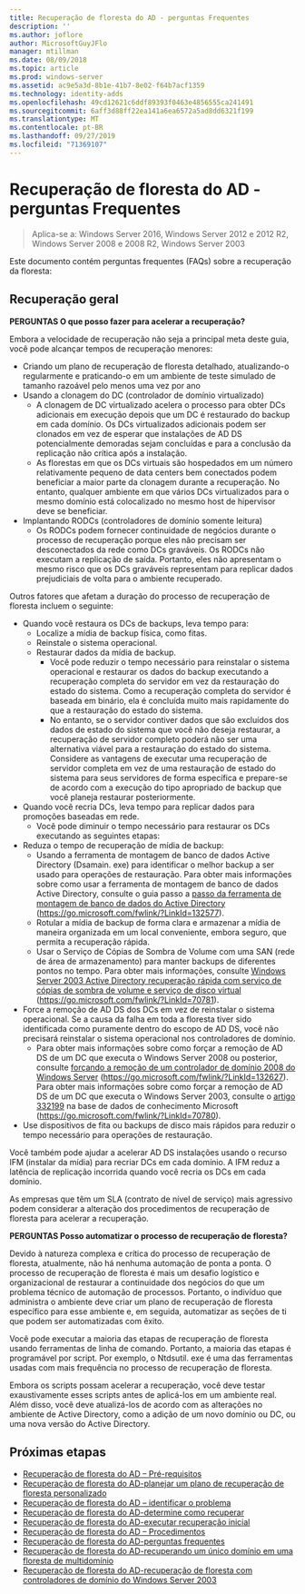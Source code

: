 ```yaml
---
title: Recuperação de floresta do AD - perguntas Frequentes
description: ''
ms.author: joflore
author: MicrosoftGuyJFlo
manager: mtillman
ms.date: 08/09/2018
ms.topic: article
ms.prod: windows-server
ms.assetid: ac9e5a3d-8b1e-41b7-8e02-f64b7acf1359
ms.technology: identity-adds
ms.openlocfilehash: 49cd12621c6ddf89393f0463e4856555ca241491
ms.sourcegitcommit: 6aff3d88ff22ea141a6ea6572a5ad8dd6321f199
ms.translationtype: MT
ms.contentlocale: pt-BR
ms.lasthandoff: 09/27/2019
ms.locfileid: "71369107"
---
```

# <a name="ad-forest-recovery---faq"></a>Recuperação de floresta do AD - perguntas Frequentes

>Aplica-se a: Windows Server 2016, Windows Server 2012 e 2012 R2, Windows Server 2008 e 2008 R2, Windows Server 2003

Este documento contém perguntas frequentes (FAQs) sobre a recuperação da floresta:  

## <a name="general-recovery"></a>Recuperação geral

**PERGUNTAS O que posso fazer para acelerar a recuperação?**

Embora a velocidade de recuperação não seja a principal meta deste guia, você pode alcançar tempos de recuperação menores:  
  
- Criando um plano de recuperação de floresta detalhado, atualizando-o regularmente e praticando-o em um ambiente de teste simulado de tamanho razoável pelo menos uma vez por ano  
- Usando a clonagem do DC (controlador de domínio virtualizado)  
   - A clonagem de DC virtualizado acelera o processo para obter DCs adicionais em execução depois que um DC é restaurado do backup em cada domínio. Os DCs virtualizados adicionais podem ser clonados em vez de esperar que instalações de AD DS potencialmente demoradas sejam concluídas e para a conclusão da replicação não crítica após a instalação.  
   - As florestas em que os DCs virtuais são hospedados em um número relativamente pequeno de data centers bem conectados podem beneficiar a maior parte da clonagem durante a recuperação. No entanto, qualquer ambiente em que vários DCs virtualizados para o mesmo domínio está colocalizado no mesmo host de hipervisor deve se beneficiar.  
- Implantando RODCs (controladores de domínio somente leitura)  
   - Os RODCs podem fornecer continuidade de negócios durante o processo de recuperação porque eles não precisam ser desconectados da rede como DCs graváveis. Os RODCs não executam a replicação de saída. Portanto, eles não apresentam o mesmo risco que os DCs graváveis representam para replicar dados prejudiciais de volta para o ambiente recuperado.  
  
Outros fatores que afetam a duração do processo de recuperação de floresta incluem o seguinte:  
  
- Quando você restaura os DCs de backups, leva tempo para:  
   - Localize a mídia de backup física, como fitas.  
   - Reinstale o sistema operacional.  
   - Restaurar dados da mídia de backup.  
      - Você pode reduzir o tempo necessário para reinstalar o sistema operacional e restaurar os dados do backup executando a recuperação completa do servidor em vez da restauração do estado do sistema. Como a recuperação completa do servidor é baseada em binário, ela é concluída muito mais rapidamente do que a restauração do estado do sistema.  
      - No entanto, se o servidor contiver dados que são excluídos dos dados de estado do sistema que você não deseja restaurar, a recuperação de servidor completo poderá não ser uma alternativa viável para a restauração do estado do sistema. Considere as vantagens de executar uma recuperação de servidor completa em vez de uma restauração de estado do sistema para seus servidores de forma específica e prepare-se de acordo com a execução do tipo apropriado de backup que você planeja restaurar posteriormente.  
- Quando você recria DCs, leva tempo para replicar dados para promoções baseadas em rede.  
   - Você pode diminuir o tempo necessário para restaurar os DCs executando as seguintes etapas:  
- Reduza o tempo de recuperação de mídia de backup:  
   - Usando a ferramenta de montagem de banco de dados Active Directory (Dsamain. exe) para identificar o melhor backup a ser usado para operações de restauração. Para obter mais informações sobre como usar a ferramenta de montagem de banco de dados Active Directory, consulte o guia passo a [passo da ferramenta de montagem de banco de dados do Active Directory](https://go.microsoft.com/fwlink/?LinkId=132577) (https://go.microsoft.com/fwlink/?LinkId=132577).  
   - Rotular a mídia de backup de forma clara e armazenar a mídia de maneira organizada em um local conveniente, embora seguro, que permita a recuperação rápida.  
   - Usar o Serviço de Cópias de Sombra de Volume com uma SAN (rede de área de armazenamento) para manter backups de diferentes pontos no tempo. Para obter mais informações, consulte [Windows Server 2003 Active Directory recuperação rápida com serviço de cópias de sombra de volume e serviço de disco virtual](https://go.microsoft.com/fwlink/?LinkId=70781) (https://go.microsoft.com/fwlink/?LinkId=70781).  
- Force a remoção de AD DS dos DCs em vez de reinstalar o sistema operacional. Se a causa da falha em toda a floresta tiver sido identificada como puramente dentro do escopo de AD DS, você não precisará reinstalar o sistema operacional nos controladores de domínio.  
   - Para obter mais informações sobre como forçar a remoção de AD DS de um DC que executa o Windows Server 2008 ou posterior, consulte [forçando a remoção de um controlador de domínio 2008 do Windows Server](https://go.microsoft.com/fwlink/?LinkId=132627) (https://go.microsoft.com/fwlink/?LinkId=132627). Para obter mais informações sobre como forçar a remoção de AD DS de um DC que executa o Windows Server 2003, consulte o [artigo 332199](https://go.microsoft.com/fwlink/?LinkId=70780) na base de dados de conhecimento Microsoft (https://go.microsoft.com/fwlink/?LinkId=70780).  
- Use dispositivos de fita ou backups de disco mais rápidos para reduzir o tempo necessário para operações de restauração.  
  
Você também pode ajudar a acelerar AD DS instalações usando o recurso IFM (instalar da mídia) para recriar DCs em cada domínio. A IFM reduz a latência de replicação incorrida quando você recria os DCs em cada domínio.  
  
As empresas que têm um SLA (contrato de nível de serviço) mais agressivo podem considerar a alteração dos procedimentos de recuperação de floresta para acelerar a recuperação.  
  
**PERGUNTAS Posso automatizar o processo de recuperação de floresta?**

Devido à natureza complexa e crítica do processo de recuperação de floresta, atualmente, não há nenhuma automação de ponta a ponta. O processo de recuperação de floresta é mais um desafio logístico e organizacional de restaurar a continuidade dos negócios do que um problema técnico de automação de processos. Portanto, o indivíduo que administra o ambiente deve criar um plano de recuperação de floresta específico para esse ambiente e, em seguida, automatizar as seções de ti que podem ser automatizadas com êxito.  
  
Você pode executar a maioria das etapas de recuperação de floresta usando ferramentas de linha de comando. Portanto, a maioria das etapas é programável por script. Por exemplo, o Ntdsutil. exe é uma das ferramentas usadas com mais frequência no processo de recuperação de floresta.  
  
Embora os scripts possam acelerar a recuperação, você deve testar exaustivamente esses scripts antes de aplicá-los em um ambiente real. Além disso, você deve atualizá-los de acordo com as alterações no ambiente de Active Directory, como a adição de um novo domínio ou DC, ou uma nova versão do Active Directory.

## <a name="next-steps"></a>Próximas etapas

- [Recuperação de floresta do AD – Pré-requisitos](AD-Forest-Recovery-Prerequisties.md)  
- [Recuperação de floresta do AD-planejar um plano de recuperação de floresta personalizado](AD-Forest-Recovery-Devising-a-Plan.md)  
- [Recuperação de floresta do AD – identificar o problema](AD-Forest-Recovery-Identify-the-Problem.md)
- [Recuperação de floresta do AD-determine como recuperar](AD-Forest-Recovery-Determine-how-to-Recover.md)
- [Recuperação de floresta do AD-executar recuperação inicial](AD-Forest-Recovery-Perform-initial-recovery.md)  
- [Recuperação de floresta do AD – Procedimentos](AD-Forest-Recovery-Procedures.md)  
- [Recuperação de floresta do AD-perguntas frequentes](AD-Forest-Recovery-FAQ.md)  
- [Recuperação de floresta do AD-recuperando um único domínio em uma floresta de multidomínio](AD-Forest-Recovery-Single-Domain-in-Multidomain-Recovery.md)  
- [Recuperação de floresta do AD-recuperação de floresta com controladores de domínio do Windows Server 2003](AD-Forest-Recovery-Windows-Server-2003.md)  
